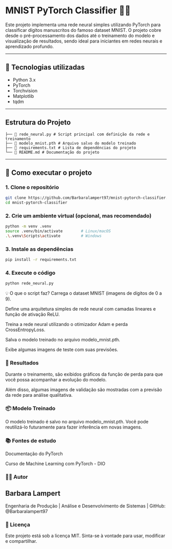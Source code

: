 # MNIST PyTorch Classifier 🧠🔢

Este projeto implementa uma rede neural simples utilizando PyTorch para classificar dígitos manuscritos do famoso dataset MNIST. O projeto cobre desde o pré-processamento dos dados até o treinamento do modelo e visualização de resultados, sendo ideal para iniciantes em redes neurais e aprendizado profundo.

---

## 🧰 Tecnologias utilizadas

- Python 3.x
- PyTorch
- Torchvision
- Matplotlib
- tqdm

---
## Estrutura do Projeto

```📁 mnist-pytorch-classifier/
├── 📄 rede_neural.py # Script principal com definição da rede e treinamento
├── 📄 modelo_mnist.pth # Arquivo salvo do modelo treinado
├── 📄 requirements.txt # Lista de dependências do projeto
└── 📄 README.md # Documentação do projeto
```




---

## 🚀 Como executar o projeto

### 1. Clone o repositório

```bash
git clone https://github.com/Barbaralampert97/mnist-pytorch-classifier.git
cd mnist-pytorch-classifier
```
### 2. Crie um ambiente virtual (opcional, mas recomendado)
```bash
python -m venv .venv
source .venv/bin/activate        # Linux/macOS
.\.venv\Scripts\activate         # Windows
```
### 3. Instale as dependências
```bash
pip install -r requirements.txt
```
### 4. Execute o código
```bash
python rede_neural.py
```

💡 O que o script faz?
Carrega o dataset MNIST (imagens de dígitos de 0 a 9).

Define uma arquitetura simples de rede neural com camadas lineares e função de ativação ReLU.

Treina a rede neural utilizando o otimizador Adam e perda CrossEntropyLoss.

Salva o modelo treinado no arquivo modelo_mnist.pth.

Exibe algumas imagens de teste com suas previsões.

### 🧪 Resultados
Durante o treinamento, são exibidos gráficos da função de perda para que você possa acompanhar a evolução do modelo.

Além disso, algumas imagens de validação são mostradas com a previsão da rede para análise qualitativa.

### 📦 Modelo Treinado
O modelo treinado é salvo no arquivo modelo_mnist.pth. Você pode reutilizá-lo futuramente para fazer inferência em novas imagens.

### 📚 Fontes de estudo
Documentação do PyTorch

Curso de Machine Learning com PyTorch - DIO

### 🧑‍💻 Autor
## Barbara Lampert 

Engenharia de Produção | Análise e Desenvolvimento de Sistemas | GitHub: @Barbaralampert97

### 📝 Licença
Este projeto está sob a licença MIT. Sinta-se à vontade para usar, modificar e compartilhar.
